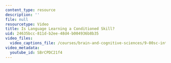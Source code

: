 ```yaml
---
content_type: resource
description: ''
file: null
resourcetype: Video
title: Is Language Learning a Conditioned Skill?
uid: 24635bcc-811d-b2ee-48d4-b004936b8b35
video_files:
  video_captions_file: /courses/brain-and-cognitive-sciences/9-00sc-introduction-to-psychology-fall-2011/learning/is-language-learning-a-conditioned-skill/SBrCPDC21f4.vtt
video_metadata:
  youtube_id: SBrCPDC21f4
---
```


